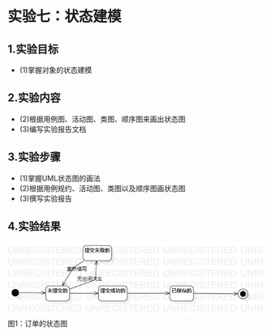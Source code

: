 # 实验七：状态建模

## 1.实验目标
 - (1)掌握对象的状态建模

## 2.实验内容
 - (2)根据用例图、活动图、类图、顺序图来画出状态图
 - (3)编写实验报告文档
 
 ## 3.实验步骤
 - (1)掌握UML状态图的画法
 - (2)根据用例规约、活动图、类图以及顺序图画状态图
 - (3)撰写实验报告
 
 ## 4.实验结果

![状态图](./订单的状态图.jpg)
图1：订单的状态图
